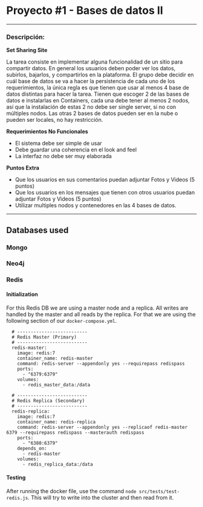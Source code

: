 # Proyecto #1 - Bases de datos II
---
### Descripción:
**Set Sharing Site**

La tarea consiste en implementar alguna funcionalidad de un sitio para compartir datos. En general los 
usuarios deben poder ver los datos, subirlos, bajarlos, y compartirlos en la plataforma.
El grupo debe decidir en cuál base de datos se va a hacer la persistencia de cada uno de los requerimientos, 
la única regla es que tienen que usar al menos 4 base de datos distintas para hacer la tarea.
Tienen que escoger 2 de las bases de datos e instalarlas en Containers, cada una debe tener al menos 2 
nodos, así que la instalación de estas 2 no debe ser single server, si no con múltiples nodos.
Las otras 2 bases de datos pueden ser en la nube o pueden ser locales, no hay restricción.

**Requerimientos No Funcionales**
- El sistema debe ser simple de usar
- Debe guardar una coherencia en el look and feel
- La interfaz no debe ser muy elaborada

**Puntos Extra**
- Que los usuarios en sus comentarios puedan adjuntar Fotos y Videos (5 puntos)
- Que los usuarios en los mensajes que tienen con otros usuarios puedan adjuntar Fotos y Videos
(5 puntos)
- Utilizar multiples nodos y contenedores en las 4 bases de datos.

---

## Databases used

### Mongo
### Neo4j
### Redis

#### Initialization
For this Redis DB we are using a master node and a replica. All writes are handled by the master and all reads by the replica. For that we are using the following section of our `docker-compose.yml`.
```
  # --------------------------
  # Redis Master (Primary)
  # --------------------------
  redis-master:
    image: redis:7
    container_name: redis-master
    command: redis-server --appendonly yes --requirepass redispass
    ports:
      - "6379:6379"
    volumes:
      - redis_master_data:/data

  # --------------------------
  # Redis Replica (Secondary)
  # --------------------------
  redis-replica:
    image: redis:7
    container_name: redis-replica
    command: redis-server --appendonly yes --replicaof redis-master 6379 --requirepass redispass --masterauth redispass
    ports:
      - "6380:6379"
    depends_on:
      - redis-master
    volumes:
      - redis_replica_data:/data
```
#### Testing
After running the docker file, use the command `node src/tests/test-redis.js`. This will try to write into the cluster and then read from it.
